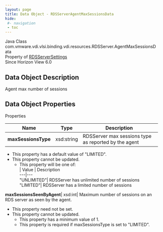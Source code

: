 ```yaml
---
layout: page
title: Data Object - RDSServerAgentMaxSessionsData
hide:
 #- navigation
 - toc
---
```






Java Class
    com.vmware.vdi.vlsi.binding.vdi.resources.RDSServer.AgentMaxSessionsData  
Property of
     [RDSServerSettings](vdi.resources.RDSServer.RDSServerSettings.md#field_detail)  
Since 
    Horizon View 6.0

## Data Object Description 

Agent max number of sessions 

## Data Object Properties

Properties

Name |  Type |  Description   
---|---|---  
**maxSessionsType**|  xsd:string|  RDSServer max sessions type as reported by the agent   


  * This property has a default value of "LIMITED".
* This property cannot be updated.
  * This property will be one of:  
|  Value |  Description   
---|---  
"UNLIMITED"| RDSServer has unlimited number of sessions  
"LIMITED"| RDSServer has a limited number of sessions  

  
**maxSessionsSeenByAgent**|  xsd:int|  Maximum number of sessions on an RDS server as seen by the agent.   


* This property need not be set.
* This property cannot be updated.
  * This property has a minimum value of 1. 
  * This property is required if maxSessionsType is set to "LIMITED".

  
  
  
   
  
  

